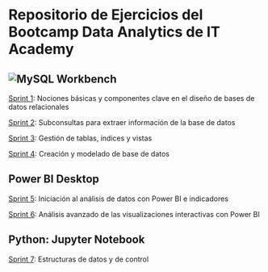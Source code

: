 # Repositorio de Ejercicios del Bootcamp Data Analytics de IT Academy

## ![MySQL Workbench](https://res.cloudinary.com/practicaldev/image/fetch/s--GmqnDqDB--/c_limit%2Cf_auto%2Cfl_progressive%2Cq_auto%2Cw_880/https://dev-to-uploads.s3.amazonaws.com/uploads/articles/0n75nwkmh0ab6knjfbps.jpg)

[Sprint 1](https://github.com/natalyamn/DataAnalytics_ITAcademy/tree/main/01.%20Sprint%201%20SQL): Nociones básicas y componentes clave en el diseño de bases de datos relacionales

[Sprint 2](https://github.com/natalyamn/DataAnalytics_ITAcademy/tree/main/02.%20Sprint%202%20SQL): Subconsultas para extraer información de la base de datos

[Sprint 3](https://github.com/natalyamn/DataAnalytics_ITAcademy/tree/main/03.%20Sprint%203%20SQL): Gestión de tablas, índices y vistas 

[Sprint 4](https://github.com/natalyamn/DataAnalytics_ITAcademy/tree/main/04.%20Sprint%204%20SQL): Creación y modelado de base de datos

## Power BI Desktop

[Sprint 5](https://github.com/natalyamn/DataAnalytics_ITAcademy/tree/main/05.%20Sprint%205%20PowerBI): Iniciación al análisis de datos con Power BI e indicadores

[Sprint 6](https://github.com/natalyamn/DataAnalytics_ITAcademy/tree/main/06.%20Sprint%206%20PowerBI): Análisis avanzado de las visualizaciones interactivas con Power BI

## Python: Jupyter Notebook

[Sprint 7](https://github.com/natalyamn/DataAnalytics_ITAcademy/tree/main/07.%20Sprint%207%20Python): Estructuras de datos y de control
